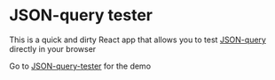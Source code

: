 JSON-query tester
=================

This is a quick and dirty React app that allows you to test [JSON-query](https://github.com/mmckegg/json-query) directly in your browser

Go to [JSON-query-tester](https://maxleiko.github.io/json-query-tester/) for the demo
